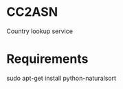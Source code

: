 CC2ASN
======

Country lookup service

Requirements
============

sudo apt-get install python-naturalsort
